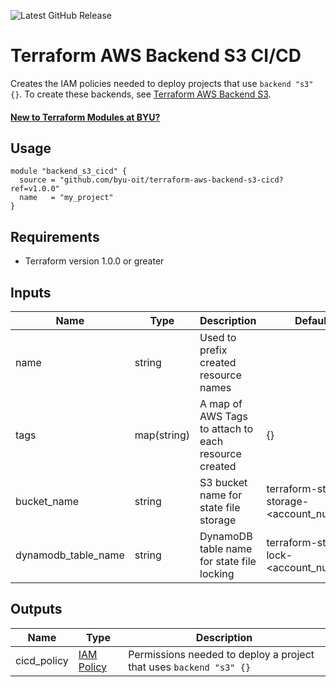 ![Latest GitHub Release](https://img.shields.io/github/v/release/byu-oit/terraform-aws-backend-s3-cicd?sort=semver)

# Terraform AWS Backend S3 CI/CD
Creates the IAM policies needed to deploy projects that use `backend "s3" {}`. To create these backends, see [Terraform AWS Backend S3](https://github.com/byu-oit/terraform-aws-backend-s3).

#### [New to Terraform Modules at BYU?](https://devops.byu.edu/terraform/index.html)

## Usage
```hcl
module "backend_s3_cicd" {
  source = "github.com/byu-oit/terraform-aws-backend-s3-cicd?ref=v1.0.0"
  name   = "my_project"
}
```

## Requirements
* Terraform version 1.0.0 or greater

## Inputs
| Name | Type  | Description | Default |
| --- | --- | --- | --- |
| name | string | Used to prefix created resource names | |
| tags | map(string) | A map of AWS Tags to attach to each resource created | {} |
| bucket_name | string | S3 bucket name for state file storage | terraform-state-storage-<account_number> |
| dynamodb_table_name | string | DynamoDB table name for state file locking | terraform-state-lock-<account_number> |

## Outputs
| Name | Type | Description |
| --- | --- | --- |
| cicd_policy | [IAM Policy](https://registry.terraform.io/providers/hashicorp/aws/latest/docs/resources/iam_policy) | Permissions needed to deploy a project that uses `backend "s3" {}` |
